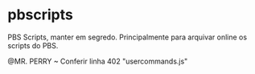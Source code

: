 pbscripts
=========

PBS Scripts, manter em segredo.
Principalmente para arquivar online os scripts do PBS.

@MR. PERRY ~ Conferir linha 402 "usercommands.js"
